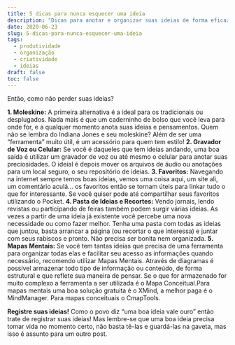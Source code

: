 ```yaml
---
title: 5 dicas para nunca esquecer uma ideia
description: "Dicas para anotar e organizar suas ideias de forma eficaz."
date: 2020-06-23
slug: 5-dicas-para-nunca-esquecer-uma-ideia
tags: 
  - produtividade
  - organização
  - criatividade
  - ideias
draft: false
toc: false
---
```


Então, como não perder suas ideias?

**1. Moleskine:** A primeira alternativa é a ideal para os tradicionais ou desplugados. Nada mais é que um caderninho de bolso que você leva para onde for, e a qualquer momento anota suas ideias e pensamentos. Quem não se lembra do Indiana Jones e seu moleskine? Além de ser uma “ferramenta” muito útil, é um acessório para quem tem estilo!
**2. Gravador de Voz ou Celular:** Se você é daqueles que tem ideias andando, uma boa saída é utilizar um gravador de voz ou até mesmo o celular para anotar suas preciosidades. O ideial é depois mover os arquivos de áudio ou anotações para um local seguro, o seu repositório de ideias.
**3. Favoritos:** Navegando na internet sempre temos boas ideias, vemos uma coisa aqui, um site ali, um comentário aculá… os favoritos então se tornam úteis para linkar tudo o que for interessante. Se você quiser pode até compartilhar seus favoritos utilizando o Pocket.
**4. Pasta de Ideias e Recortes:** Vendo jornais, lendo revistas ou participando de feiras também podem surgir várias ideias. As vezes a partir de uma ideia já existente você percebe uma nova necessidade ou como fazer melhor. Tenha uma pasta com todas as ideias que juntou, basta arrancar a página (ou recortar o que interessa) e juntar com seus rabiscos e pronto. Não precisa ser bonita nem organizada.
**5. Mapas Mentais:** Se você tem tantas ideias que precisa de uma ferramenta para organizar todas elas e facilitar seu acesso as informações quando necessário, recomendo utilizar Mapas Mentais. Através de diagramas é possível armazenar todo tipo de informação ou conteúdo, de forma estrutural e que reflete sua maneira de pensar. Se o que for armazenado for muito complexo a ferramenta a ser utilizada é o Mapa Conceitual.Para mapas mentais uma boa solução gratuita é o XMind, a melhor paga é o MindManager. Para mapas conceituais o CmapTools.

**Registre suas ideias!** Como o povo diz “uma boa ideia vale ouro” então trate de registrar suas ideias! Mas lembre-se que uma boa ideia precisa tomar vida no momento certo, não basta tê-las e guardá-las na gaveta, mas isso é assunto para um outro post.